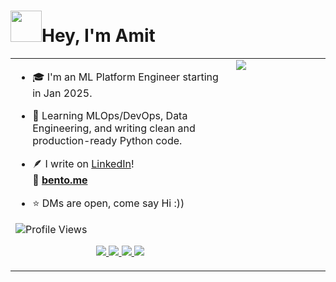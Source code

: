 <div align='left'>
  <h1><img src='https://user-images.githubusercontent.com/74038190/214644152-52f47eb3-5e31-4f47-8758-05c9468d5596.gif' width=50>Hey, I'm Amit</h1>
</div>


<table style="border-collapse: collapse; width: 100%;">
  <tr style="border: none;">
    <td valign="top" width="70%" style="padding-right: 10px; border: none;">
      
* 🎓 I'm an ML Platform Engineer starting in Jan 2025.

* 🧠 Learning MLOps/DevOps, Data Engineering, and writing clean and production-ready Python code.

* 🪶 I write on <a href="https://www.linkedin.com/in/avr27/" target="_blank">LinkedIn</a>!<br>🐳 <a href="https://bento.me/avr27" target="_blank">**bento.me**</a>

* ⭐ DMs are open, come say Hi :))

![Profile Views](https://komarev.com/ghpvc/?username=avr2002&label=PROFILE+VIEWS&color=blueviolet)

<!---
<a href="https://www.github.com/avr2002" target="_blank" rel="noreferrer">
  <img src="https://img.shields.io/github/followers/avr2002?logo=github&style=for-the-badge&color=f97316&labelColor=000000" />
</a>
--->

<p align="center">
  <a href="https://www.linkedin.com/in/avr27/">
    <img src="https://skillicons.dev/icons?i=linkedin" />
  </a>
  <a href="https://twitter.com/avr_027">
    <img src="https://skillicons.dev/icons?i=twitter" />
  </a>
  <a href="https://www.instagram.com/amitvikram.raj/">
    <img src="https://skillicons.dev/icons?i=instagram" />
  </a>
  <a href="https://gitlab.com/avr27">
    <img src="https://skillicons.dev/icons?i=gitlab" />
  </a>
</p>
    
  </td>
    <td valign="top" width="50%" style="border: none;">
      
  <img src="https://user-images.githubusercontent.com/74038190/216656977-ef584e23-480a-4d1c-8c3f-7d045910ddc9.gif" style="max-width: 100%;"/>
    
  </td>
  </tr>
</table>


<!---
GIF: 
<img src="https://camo.githubusercontent.com/749c01e275a5a59ba7ae192e32a099a09f1545f182483478567f18ff2932a138/68747470733a2f2f632e74656e6f722e636f6d2f474e37334d4b4261775a5941414141692f627573792d637574652e676966" style="max-width: 100%;" />

* 🎓 I'm an aspiring ML/MLOps Engineer.
* 🧠 Learning NLP, ML Engineering, and writing clean and production-ready code in Python.
* ⭐ DMs are open, come say Hi :))

<p align="center">
  <a href="https://www.linkedin.com/in/avr27/">
    <img src="https://skillicons.dev/icons?i=linkedin" />
  </a>
  <a href="https://twitter.com/avr_027">
    <img src="https://skillicons.dev/icons?i=twitter" />
  </a>
  <a href="https://www.instagram.com/amitvikram.raj/">
    <img src="https://skillicons.dev/icons?i=instagram" />
  </a>
  <a href="https://gitlab.com/avr27">
    <img src="https://skillicons.dev/icons?i=gitlab" />
  </a>
</p>

![Profile Views](https://komarev.com/ghpvc/?username=avr2002&label=PROFILE+VIEWS)

<a href="https://www.github.com/avr2002" target="_blank" rel="noreferrer">
<img src="https://img.shields.io/github/followers/avr2002?logo=github&style=for-the-badge&color=f97316&labelColor=000000" />
</a>


* 🔍 I can figure out complex topics by Googling & now ChatGPT-ing😁
* 👀 **Looking for my first full-time role as a Machine Learning Engineer, preferably starting with an internship.**
* 👉🏼 **ℙ𝕣𝕚𝕠𝕣𝕚𝕥𝕪 𝔽𝕠𝕣 𝕄𝕖: I'm looking for a fun work environment, especially a mentor under whom I can work and learn a lot of stuff, one who is willing to commit to me just as I will, and one who sees my potential.**
* ⭐ **Open to REMOTE Opportunities(both Internationally & within India)**
--->


<!---
## 🛠 Languages & Tools

<p align="center">
  <img src="https://skillicons.dev/icons?i=py,sklearn,tensorflow,pytorch" title='AI/ML Tools' alt='AI/ML Tools'/><br>
  <img src="https://skillicons.dev/icons?i=fastapi,flask,html,css,postman" title='APIs' alt='APIs'/><br>
  <img src="https://skillicons.dev/icons?i=mysql,postgres,sqlite,dynamodb,MongoDB" title='Database' alt='Database'/><br>
  <img src="https://skillicons.dev/icons?i=aws,gcp,docker" title='Cloud' alt='Cloud'/><br>
  <img src="https://skillicons.dev/icons?i=bash,git,github,githubactions,gitlab" title='CI-CD' alt='CI-CD'/><br>
  <img src="https://skillicons.dev/icons?i=linux,ubuntu,vim,regex,vscode,pycharm" title='OS and Code Editors' alt='OS and Code Editors'/>
</p>
--->


<!----<p align="left">
<a href="https://www.python.org/" target="_blank" rel="noreferrer"><img src="https://raw.githubusercontent.com/danielcranney/readme-generator/main/public/icons/skills/python-colored.svg" width="36" height="36" alt="Python" /></a>
<a href="https://opencv.org/" target="_blank" rel="noreferrer"><img src="https://img.shields.io/badge/OpenCV-27338e?style=for-the-badge&logo=OpenCV&logoColor=white"  alt="OpenCV" /></a>
<a href="https://www.tensorflow.org/" target="_blank" rel="noreferrer"><img src="https://img.shields.io/badge/TensorFlow-FF6F00?style=for-the-badge&logo=TensorFlow&logoColor=white" alt="TensorFlow" /></a>
<a href="https://git-scm.com/" target="_blank" rel="noreferrer"><img src="https://raw.githubusercontent.com/danielcranney/readme-generator/main/public/icons/skills/git-colored.svg" width="36" height="36" alt="Git" /></a>
<a href="https://fastapi.tiangolo.com/" target="_blank" rel="noreferrer"><img src="https://raw.githubusercontent.com/danielcranney/readme-generator/main/public/icons/skills/fastapi-colored.svg" width="36" height="36" alt="Fast API" /></a>
<a href="https://www.mongodb.com/" target="_blank" rel="noreferrer"><img src="https://raw.githubusercontent.com/danielcranney/readme-generator/main/public/icons/skills/mongodb-colored.svg" width="36" height="36" alt="MongoDB" /></a>
<a href="https://www.mysql.com/" target="_blank" rel="noreferrer"><img src="https://raw.githubusercontent.com/danielcranney/readme-generator/main/public/icons/skills/mysql-colored.svg" width="36" height="36" alt="MySQL" /></a>
<a href="https://www.heroku.com/" target="_blank" rel="noreferrer"><img src="https://raw.githubusercontent.com/danielcranney/readme-generator/main/public/icons/skills/heroku-colored.svg" width="36" height="36" alt="Heroku" /></a>
<a href="https://flask.palletsprojects.com/en/2.0.x/" target="_blank" rel="noreferrer"><img src="https://raw.githubusercontent.com/danielcranney/readme-generator/main/public/icons/skills/flask-colored.svg" width="36" height="36" alt="Flask" /></a>
</p>--->


<!--- ### Tools | Frameworks -->

<!---
- **Data Preprocessing & Visualization:** NumPy, Pandas, Regex, Matplotlib, Seaborn, Plotly. 
- **Cloud:** AWS Lambda, DocumentDB, EC2, SQS, S3, Docker, GCP
- **ML/DL Framework:** Scikit-Learn, TensorFlow, PyCaret. 
- **NLP:** NLTK, Gensim(Word2Vec, FastText), NER, RNNs, LSTMs, Transformers.
- **Web Scraping:** Beautiful Soup, Requests
- **DataBases**: SQL, MongoDB
- **Development:** Python, Flask, FastAPI, Steamlit, Git, GitHub Actions, CI/CD.
- **IDEs:** VSCode, PyCharm, Google Colab, Jupyter-Notebook.
--->




<!--- ### Socials

<p align="left"> <a href="https://www.dev.to/avr2002" target="_blank" rel="noreferrer"><img src="https://raw.githubusercontent.com/danielcranney/readme-generator/main/public/icons/socials/devdotto.svg" width="32" height="32" /></a> <a href="https://www.github.com/avr2002" target="_blank" rel="noreferrer"><img src="https://raw.githubusercontent.com/danielcranney/readme-generator/main/public/icons/socials/github.svg" width="32" height="32" /></a> <a href="https://amitvikramraj.hashnode.dev" target="_blank" rel="noreferrer"><img src="https://raw.githubusercontent.com/danielcranney/readme-generator/main/public/icons/socials/hashnode.svg" width="32" height="32" /></a> <a href="http://www.instagram.com/amitvikram.raj/" target="_blank" rel="noreferrer"><img src="https://raw.githubusercontent.com/danielcranney/readme-generator/main/public/icons/socials/instagram.svg" width="32" height="32" /></a> <a href="https://www.linkedin.com/in/avr27/" target="_blank" rel="noreferrer"><img src="https://raw.githubusercontent.com/danielcranney/readme-generator/main/public/icons/socials/linkedin.svg" width="32" height="32" /></a> <a href="http://www.medium.com/@avr13405" target="_blank" rel="noreferrer"><img src="https://raw.githubusercontent.com/danielcranney/readme-generator/main/public/icons/socials/medium.svg" width="32" height="32" /></a> <a href="https://www.twitter.com/avr_027" target="_blank" rel="noreferrer"><img src="https://raw.githubusercontent.com/danielcranney/readme-generator/main/public/icons/socials/twitter.svg" width="32" height="32" /></a></p>
--->

<!---
## ⚡GitHub Stats

<p align="center">
  <a href="http://www.github.com/avr2002">
    <img src="https://github-readme-stats.vercel.app/api?username=avr2002&show_icons=true&hide=&count_private=true&title_color=ffffff&text_color=ffffff&icon_color=f97316&bg_color=000000&hide_border=true&show_icons=true" alt="avr2002's GitHub stats" />
  </a>

  <a href="http://www.github.com/avr2002">
  <img src="https://github-readme-streak-stats.herokuapp.com/?user=avr2002&stroke=ffffff&background=000000&ring=ffffff&fire=ffffff&currStreakNum=ffffff&currStreakLabel=ffffff&sideNums=ffffff&sideLabels=ffffff&dates=ffffff&hide_border=true" />
  </a>
</p>
--->
